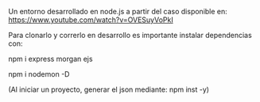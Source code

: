 Un entorno desarrollado en node.js a partir del caso disponible en: https://www.youtube.com/watch?v=OVESuyVoPkI

Para clonarlo y correrlo en desarrollo es importante instalar dependencias con:

npm i express morgan ejs

npm i nodemon -D

(Al iniciar un proyecto, generar el json mediante:   npm inst -y)

